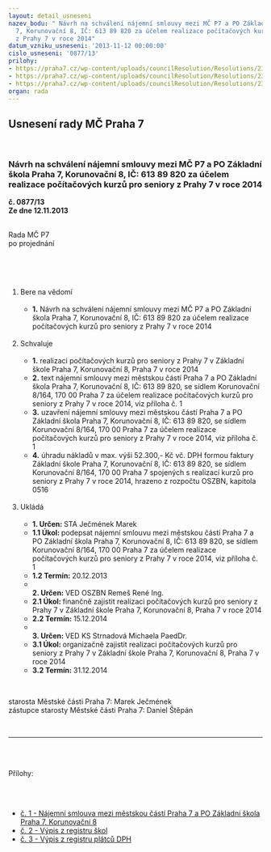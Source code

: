 ```yaml
---
layout: detail_usneseni
nazev_bodu: " Návrh na schválení nájemní smlouvy mezi MČ P7 a PO Základní škola Praha
  7, Korunovační 8, IČ: 613 89 820 za účelem realizace počítačových kurzů pro seniory
  z Prahy 7 v roce 2014"
datum_vzniku_usneseni: '2013-11-12 00:00:00'
cislo_usneseni: '0877/13'
prilohy:
- https://praha7.cz/wp-content/uploads/councilResolution/Resolutions/23504/59-13-najemni_smlouva_2014_korunovacni_pc_kurzy_pro_seniory.doc
- https://praha7.cz/wp-content/uploads/councilResolution/Resolutions/23504/59-13-rs_zs_korunovacni_pc_kurzy_2014.pdf
- https://praha7.cz/wp-content/uploads/councilResolution/Resolutions/23504/59-13-dph_zs_korunovacni_pc_kurzy_2014.pdf
organ: rada
---
```

<div id="ucUsn_pList" class="usn">
	<span><h2>Usnesení rady MČ Praha 7 </h2>
<br></span><div class="standBody">
<span><h3> Návrh na schválení nájemní smlouvy mezi MČ P7 a PO Základní škola Praha 7, Korunovační 8, IČ: 613 89 820 za účelem realizace počítačových kurzů pro seniory z Prahy 7 v roce 2014</h3></span><div class="center">
		<strong>č. 0877/13</strong><br>
	</div>
<div class="center">
		<strong>Ze dne 12.11.2013</strong><br><br>
	</div>
<p>Rada MČ P7<br>po projednání<br><br></p>
<br><ol>
<br><li>Bere na vědomí <br><ul>
<br><li>
<strong>1.</strong> Návrh na schválení nájemní smlouvy mezi MČ P7 a PO Základní škola Praha 7, Korunovační 8, IČ: 613 89 820 za účelem realizace počítačových kurzů pro seniory z Prahy 7 v roce 2014</li>
</ul>
<br>
</li>
<li>Schvaluje <br><ul>
<br><li>
<strong>1.</strong> realizaci počítačových kurzů pro seniory z Prahy 7 v Základní škole Praha 7, Korunovační 8, Praha 7 v roce 2014 <br>
</li>
<li>
<strong>2.</strong> text nájemní smlouvy mezi městskou částí Praha 7 a PO Základní škola Praha 7, Korunovační 8, IČ: 613 89 820, se sídlem Korunovační 8/164, 170 00 Praha 7 za účelem realizace počítačových kurzů pro seniory z Prahy 7 v roce 2014, viz příloha č. 1 <br>
</li>
<li>
<strong>3.</strong> uzavření nájemní smlouvy mezi městskou částí Praha 7 a PO Základní škola Praha 7, Korunovační 8, IČ: 613 89 820, se sídlem Korunovační 8/164, 170 00 Praha 7 za účelem realizace počítačových kurzů pro seniory z Prahy 7 v roce 2014, viz příloha č. 1 <br>
</li>
<li>
<strong>4.</strong> úhradu nákladů v max. výši 52.300,- Kč vč. DPH formou faktury Základní škole Praha 7, Korunovační 8, IČ: 613 89 820, se sídlem Korunovační 8/164, 170 00 Praha 7 spojených s realizací kurzů pro seniory z Prahy 7 v roce 2014, hrazeno z rozpočtu OSZBN, kapitola 0516 </li>
</ul>
<br>
</li>
<li>Ukládá <br><ul>
<br><li>
<strong>1. Určen: </strong>STA Ječmének Marek <br>
</li>
<li>
<strong>1.1 Úkol: </strong>podepsat nájemní smlouvu mezi městskou částí Praha 7 a PO Základní škola Praha 7, Korunovační 8, IČ: 613 89 820, se sídlem Korunovační 8/164, 170 00 Praha 7 za účelem realizace počítačových kurzů pro seniory z Prahy 7 v roce 2014, viz příloha č. 1 <br>
</li>
<li>
<strong>1.2 Termín: </strong>20.12.2013 <br>
</li>
<li>
<strong><br>2. Určen: </strong>VED OSZBN Remeš René Ing. <br>
</li>
<li>
<strong>2.1 Úkol: </strong>finančně zajistit realizaci počítačových kurzů pro seniory z Prahy 7 v Základní škole Praha 7, Korunovační 8, Praha 7 v roce 2014 <br>
</li>
<li>
<strong>2.2 Termín: </strong>15.12.2014 <br>
</li>
<li>
<strong><br>3. Určen: </strong>VED KS Strnadová Michaela PaedDr. <br>
</li>
<li>
<strong>3.1 Úkol: </strong>organizačně zajistit realizaci počítačových kurzů pro seniory z Prahy 7 v Základní škole Praha 7, Korunovační 8, Praha 7 v roce 2014 <br>
</li>
<li>
<strong>3.2 Termín: </strong>31.12.2014</li>
</ul>
</li>
</ol>
<br><p>starosta Městské části Praha 7: Marek Ječmének<br>zástupce starosty Městské části Praha 7: Daniel Štěpán </p>
<br><hr>
<br><br><p>Přílohy: </p>
<br><ul>
<br><li>
<a href="/zdroj.aspx?typ=4&amp;id=53053&amp;sh=5978805" target="_blank" title="Odkaz na soubor - 268,5 kB - nové okno">č. 1 - Nájemní smlouva mezi městskou částí Praha 7 a PO Základní škola Praha 7, Korunovační 8 </a><br>
</li>
<li>
<a href="/zdroj.aspx?typ=4&amp;id=53054&amp;sh=5945621" target="_blank" title="Odkaz na soubor - 34,9 kB - nové okno">č. 2 - Výpis z registru škol</a> <br>
</li>
<li>
<a href="/zdroj.aspx?typ=4&amp;id=53055&amp;sh=5917813" target="_blank" title="Odkaz na soubor - 45 kB - nové okno">č. 3 - Výpis z registru plátců DPH</a> </li>
</ul>
</div>
</div>